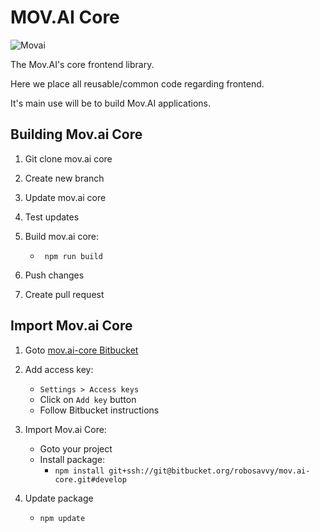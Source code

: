 # MOV.AI Core

![Movai](https://www.mov.ai/wp-content/uploads/2021/06/MOV.AI-logo-3.png)

The Mov.AI's core frontend library.

Here we place all reusable/common code regarding frontend.

It's main use will be to build Mov.AI applications.

## Building Mov.ai Core

1. Git clone mov.ai core

2. Create new branch

3. Update mov.ai core

4. Test updates

5. Build mov.ai core:
   - ` npm run build`
6. Push changes

7. Create pull request

## Import Mov.ai Core

1. Goto [mov.ai-core Bitbucket](https://bitbucket.org/robosavvy/mov.ai-core)

2. Add access key:
   - `Settings > Access keys `
   - Click on `Add key` button
   - Follow Bitbucket instructions
3. Import Mov.ai Core:
   - Goto your project
   - Install package:
     - `npm install git+ssh://git@bitbucket.org/robosavvy/mov.ai-core.git#develop`
4. Update package
   - `npm update`
